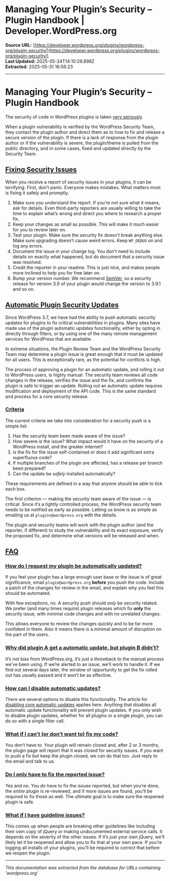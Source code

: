 # Managing Your Plugin’s Security – Plugin Handbook | Developer.WordPress.org

**Source URL:** [https://developer.wordpress.org/plugins/wordpress-org/plugin-security/](https://developer.wordpress.org/plugins/wordpress-org/plugin-security/)  
**Last Updated:** 2025-05-24T14:10:26.898Z  
**Extracted:** 2025-05-31 16:56:23

---

# Managing Your Plugin’s Security – Plugin Handbook

The security of code in WordPress plugins is taken [very seriously](https://wordpress.org/about/security/).

When a plugin vulnerability is verified by the WordPress Security Team, they contact the plugin author and direct them as to how to fix and release a secure version of the plugin. If there is a lack of response from the plugin author or if the vulnerability is severe, the plugin/theme is pulled from the public directory, and in some cases, fixed and updated directly by the Security Team.

## [Fixing Security Issues](#fixing-security-issues)

When you receive a report of security issues in your plugins, it can be terrifying. First, don’t panic. Everyone makes mistakes. What matters most is fixing it safely and promptly.

1.  Make sure you understand the report. If you’re not sure what it means, ask for details. Even third-party reporters are usually willing to take the time to explain what’s wrong and direct you where to research a proper fix.
2.  Keep your changes as small as possible. This will make it much easier for you to review later on.
3.  Test your plugin. Make sure the security fix doesn’t break anything else. Make sure upgrading doesn’t cause weird errors. Keep `WP_DEBUG` on and log any errors.
4.  Document the issue in your change log. You don’t need to include details on exactly what happened, but do document that a security issue was resolved.
5.  Credit the reporter in your readme. This is just nice, and makes people more inclined to help you for free later on.
6.  Bump your version number. We recommend [SemVer](https://semver.org/), so a security release for version 3.9 of your plugin would change the version to 3.9.1 and so on.

## [Automatic Plugin Security Updates](#automatic-plugin-security-updates)

Since WordPress 3.7, we have had the ability to push automatic security updates for plugins to fix critical vulnerabilities in plugins. Many sites have made use of the plugin automatic updates functionality, either by opting in directly through filters, or by using one of the many remote management services for WordPress that are available.

In extreme situations, the Plugin Review Team and the WordPress Security Team may determine a plugin issue is great enough that it must be updated for all users. This is exceptionally rare, as the potential for conflicts is high.

The process of approving a plugin for an automatic update, and rolling it out to WordPress users, is highly manual. The security team reviews all code changes in the release, verifies the issue and the fix, and confirms the plugin is safe to trigger an update. Rolling out an automatic update requires modification and deployment of the API code. This is the same standard and process for a core security release.

### [Criteria](#criteria)

The current criteria we take into consideration for a security push is a simple list:

1.  Has the security team been made aware of the issue?
2.  How severe is the issue? What impact would it have on the security of a WordPress install, and the greater internet?
3.  Is the fix for the issue self-contained or does it add significant extra superfluous code?
4.  If multiple branches of the plugin are affected, has a release per branch been prepared?
5.  Can the update be _safely_ installed automatically?

These requirements are defined in a way that anyone should be able to tick each box.

The first criterion — making the security team aware of the issue — is critical. Since it’s a tightly controlled process, the WordPress security team needs to be notified as early as possible. Letting us know is as simple as emailing us at `plugins@wordpress.org` with the details.

The plugin and security teams will work with the plugin author (and the reporter, if different) to study the vulnerability and its exact exposure, verify the proposed fix, and determine what versions will be released and when.

## [FAQ](#faq)

### [How do I request my plugin be automatically updated?](#how-do-i-request-my-plugin-be-automatically-updated)

If you feel your plugin has a large enough user base or the issue is of great significance, email `plugin@wordpress.org` **before** you push the code. Include a patch of the changes for review in the email, and explain why you feel this should be automated.

With few exceptions, no. A security push should _only_ be security related. We prefer (and many times require) plugin releases which fix **only** the security issue, with minimal code changes and with no unrelated changes.

This allows everyone to review the changes quickly and to be far more confident in them. Also it means there is a minimal amount of disruption on the part of the users.

### [Why did plugin A get a automatic update, but plugin B didn’t?](#why-did-plugin-a-get-a-automatic-update-but-plugin-b-didnt)

It’s not bias from WordPress.org, it’s just a throwback to the manual process we’ve been using. If we’re alerted to an issue, we’ll work to handle it. If we find out several days later, the window of opportunity to get the fix rolled out has usually passed and it won’t be as effective.

### [How can I disable automatic updates?](#how-can-i-disable-automatic-updates)

There are several options to disable this functionality. The article for [disabling core automatic updates](https://make.wordpress.org/core/2013/10/25/the-definitive-guide-to-disabling-auto-updates-in-wordpress-3-7/) applies here. Anything that disables all automatic update functionality will prevent plugin updates. If you only wish to disable plugin updates, whether for all plugins or a single plugin, you can do so with a single filter call.

### [What if I can’t (or don’t want to) fix my code?](#what-if-i-cant-or-dont-want-to-fix-my-code)

You don’t have to. Your plugin will remain closed and, after 2 or 3 months, the plugin page will report that it was closed for security issues. If you want to push a fix but keep the plugin closed, we can do that too. Just reply to the email and talk to us.

### [Do I only have to fix the reported issue?](#do-i-only-have-to-fix-the-reported-issue)

Yes and no. You _do_ have to fix the issues reported, but when you’re done, the _entire_ plugin is re-reviewed, and if more issues are found, you’ll be required to fix those as well. The ultimate goal is to make sure the reopened plugin is safe.

### [What if I have guideline issues?](#what-if-i-have-guideline-issues)

This comes up when people are breaking other guidelines like including their own copy of jQuery or making undocumented external service calls. It depends on the severity of the other issues. If it’s just your own jQuery, we’ll likely let it be reopened and allow you to fix that at your own pace. If you’re logging all installs of your plugins, you’ll be required to correct that before we reopen the plugin.

---

*This documentation was extracted from the database for URLs containing 'wordpress.org'*
